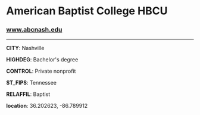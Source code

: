 # American Baptist College HBCU
### www.abcnash.edu
---
**CITY**: Nashville

**HIGHDEG**: Bachelor's degree

**CONTROL**: Private nonprofit

**ST_FIPS**: Tennessee

**RELAFFIL**: Baptist

**location**: 36.202623, -86.789912